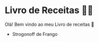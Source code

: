 # Livro de Receitas :man_cook:



Olá! Bem vindo ao meu Livro de receitas :wave:

- Strogonoff de Frango

  
